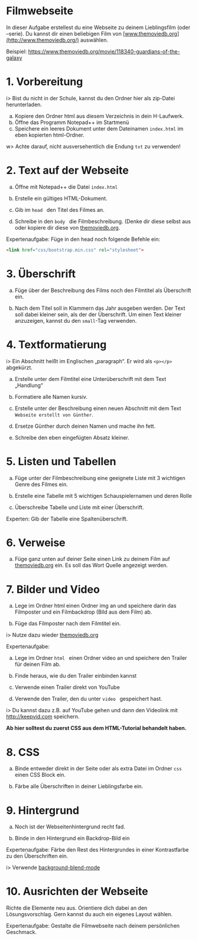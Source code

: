 <style type="text/css">
    ol { list-style-type: lower-alpha; }
</style>

# Filmwebseite

In dieser Aufgabe erstellest du eine Webseite zu deinem Lieblingsfilm (oder –serie). Du kannst dir einen beliebigen Film von [www.themoviedb.org](http://www.themoviedb.org/) auswählen.

Beispiel: <https://www.themoviedb.org/movie/118340-guardians-of-the-galaxy> 

# 1. Vorbereitung

i> Bist du nicht in der Schule, kannst du den Ordner hier als zip-Datei herunterladen.

1. Kopiere den Ordner html aus diesem Verzeichnis in dein H-Laufwerk. 
2. Öffne das Programm Notepad++ im Startmenü
3. Speichere ein leeres Dokument unter dem Dateinamen `index.html` im eben kopierten html-Ordner. 

w> Achte darauf, nicht ausversehentlich die Endung `txt` zu verwenden! 

# 2. Text auf der Webseite

1. Öffne mit Notepad++ die Datei `index.html`

2. Erstelle ein gültiges HTML-Dokument. 

3.  Gib im `head ` den Titel des Filmes an. 

4. Schreibe in den `body ` die Filmbeschreibung. (Denke dir diese selbst aus oder kopiere dir diese von [themoviedb.org](https://www.themoviedb.org/).


Expertenaufgabe: Füge in den head noch folgende Befehle ein: 

```html
<link href="css/bootstrap.min.css" rel="stylesheet">
```

# 3. Überschrift

1. Füge über der Beschreibung des Films noch den Filmtitel als Überschrift ein. 

2. Nach dem Titel soll in Klammern das Jahr ausgeben werden. Der Text soll dabei kleiner sein, als der der Überschrift. Um einen Text kleiner anzuzeigen, kannst du den `small`-Tag verwenden.


# 4. Textformatierung

i> Ein Abschnitt heißt im Englischen „paragraph“. Er wird als `<p></p>` abgekürzt.

1. Erstelle unter dem Filmtitel eine Unterüberschrift mit dem Text „Handlung“

2. Formatiere alle Namen kursiv.

3.  Erstelle unter der Beschreibung einen neuen Abschnitt mit dem Text `Webseite erstellt von Günther`. 

4. Ersetze Günther durch deinen Namen und mache ihn fett. 

5. Schreibe den eben eingefügten Absatz kleiner.


# 5. Listen und Tabellen

1. Füge unter der Filmbeschreibung eine geeignete Liste mit 3 wichtigen Genre des Filmes ein.

2. Erstelle eine Tabelle mit 5 wichtigen Schauspielernamen und deren Rolle

3.  Überschreibe Tabelle und Liste mit einer Überschrift. 


Experten: Gib der Tabelle eine Spaltenüberschrift.

# 6. Verweise

1.    Füge ganz unten auf deiner Seite einen Link zu deinem Film auf [themoviedb.org](https://www.themoviedb.org/) ein. Es soll das Wort Quelle angezeigt werden. 


# 7. Bilder und Video

1. Lege im Ordner html einen Ordner img an und speichere darin das Filmposter und ein Filmbackdrop (Bild aus dem Film) ab.

2. Füge das Filmposter nach dem Filmtitel ein. 

i> Nutze dazu wieder [themoviedb.org](https://www.themoviedb.org/)

Expertenaufgabe: 

1. Lege im Ordner `html ` einen Ordner video an und speichere den Trailer für deinen Film ab. 

2. Finde heraus, wie du den Trailer einbinden kannst

3. Verwende einen Trailer direkt von YouTube

4. Verwende den Trailer, den du unter `video ` gespeichert hast.


i> Du kannst dazu z.B. auf YouTube gehen und dann den Videolink mit  <http://keepvid.com> speichern. 

 

**Ab hier solltest du zuerst CSS aus dem HTML-Tutorial behandelt haben.**

# 8. CSS

1. Binde entweder direkt in der Seite oder als extra Datei im Ordner `css ` einen CSS Block ein. 

2. Färbe alle Überschriften in deiner Lieblingsfarbe ein.


# 9. Hintergrund

1. Noch ist der Webseitenhintergrund recht fad. 

2. Binde in den Hintergrund ein Backdrop-Bild ein 

Expertenaufgabe: Färbe den Rest des Hintergrundes in einer Kontrastfarbe zu den Überschriften ein.

i> Verwende [background-blend-mode](https://wiki.selfhtml.org/wiki/CSS/Eigenschaften/Hintergrundfarben_und_-bilder/background-blend-mode)

# 10. Ausrichten der Webseite

Richte die Elemente neu aus. Orientiere dich dabei an den Lösungsvorschlag. Gern kannst du auch ein eigenes Layout wählen.

Expertenaufgabe: Gestalte die Filmwebseite nach deinem persönlichen Geschmack. 